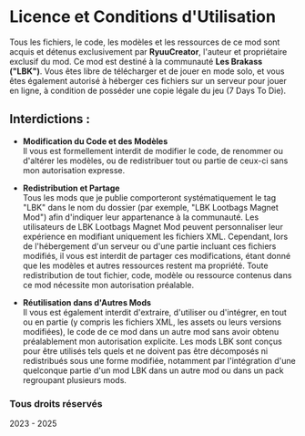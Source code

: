 # Licence et Conditions d'Utilisation

Tous les fichiers, le code, les modèles et les ressources de ce mod sont acquis et détenus exclusivement par **RyuuCreator**, l'auteur et propriétaire exclusif du mod. Ce mod est destiné à la communauté **Les Brakass ("LBK")**. Vous êtes libre de télécharger et de jouer en mode solo, et vous êtes également autorisé à héberger ces fichiers sur un serveur pour jouer en ligne, à condition de posséder une copie légale du jeu (7 Days To Die).

## **Interdictions :**

- **Modification du Code et des Modèles**  
  Il vous est formellement interdit de modifier le code, de renommer ou d'altérer les modèles, ou de redistribuer tout ou partie de ceux-ci sans mon autorisation expresse.

- **Redistribution et Partage**  
  Tous les mods que je publie comporteront systématiquement le tag "LBK" dans le nom du dossier (par exemple, "LBK Lootbags Magnet Mod") afin d'indiquer leur appartenance à la communauté. Les utilisateurs de LBK Lootbags Magnet Mod peuvent personnaliser leur expérience en modifiant uniquement les fichiers XML. Cependant, lors de l'hébergement d'un serveur ou d'une partie incluant ces fichiers modifiés, il vous est interdit de partager ces modifications, étant donné que les modèles et autres ressources restent ma propriété. Toute redistribution de tout fichier, code, modèle ou ressource contenus dans ce mod nécessite mon autorisation préalable.

- **Réutilisation dans d'Autres Mods**  
  Il vous est également interdit d'extraire, d'utiliser ou d'intégrer, en tout ou en partie (y compris les fichiers XML, les assets ou leurs versions modifiées), le code de ce mod dans un autre mod sans avoir obtenu préalablement mon autorisation explicite. Les mods LBK sont conçus pour être utilisés tels quels et ne doivent pas être décomposés ni redistribués sous une forme modifiée, notamment par l'intégration d'une quelconque partie d'un mod LBK dans un autre mod ou dans un pack regroupant plusieurs mods.

### **Tous droits réservés**  
2023 - 2025
